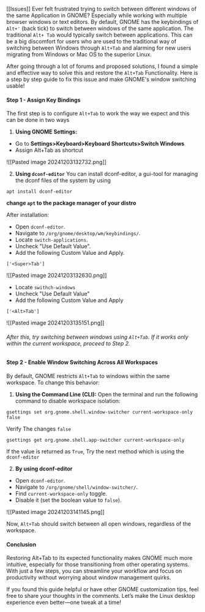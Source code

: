 [[Issues]] 
Ever felt frustrated trying to switch between different windows of the same Application in GNOME? Especially while working with multiple browser windows or text editors. By default, GNOME has the keybindings of `Alt+'` (back tick) to switch between windows of the same application. The traditional `Alt+ Tab` would typically switch between applications. This can be a big discomfort for users who are used to the traditional way of switching between Windows through `Alt+Tab` and alarming for new users migrating from  Windows or Mac OS to the superior Linux. 

After going through a lot of forums and proposed solutions, I found a simple and effective way to solve this and restore the `Alt+Tab` Functionality. Here is a step by step guide to fix this issue and make GNOME's window switching usable!

#### Step 1 - Assign Key Bindings
The first step is to configure `Alt+Tab` to work the way we expect and this can be done in two ways
1.  **Using GNOME Settings:**
- Go to **Settings>Keyboard>Keyboard Shortcuts>Switch Windows** 
- Assign Alt+Tab as shortcut 

![[Pasted image 20241203132732.png]]

2. **Using `dconf-editor`** 
You can install dconf-editor, a gui-tool for managing the dconf files of the system by using
```
apt install dconf-editor
```
**change `apt` to the package manager of your distro**

After installation:
- Open `dconf-editor`.
- Navigate to  `/org/gnome/desktop/wm/keybindings/`.
- Locate `switch-applications`.
- Uncheck "Use Default Value". 
- Add the following Custom Value and Apply.
```
['<Super>Tab']
```

![[Pasted image 20241203132630.png]]

- Locate `swithch-windows`
- Uncheck "Use Default Value" 
- Add the following Custom Value and Apply
```
['<Alt>Tab']
```

![[Pasted image 20241203135151.png]]

###### After this, try switching between windows using `Alt+Tab`. If it works only within the current workspace, proceed to Step 2.
#### Step 2 - Enable Window Switching Across All Workspaces
By default, GNOME restricts `Alt+Tab` to windows within the same workspace. To change this behavior:

1. **Using the Command Line (CLI):** 
Open the terminal and run the following command to disable workspace isolation:
```
gsettings set org.gnome.shell.window-switcher current-workspace-only false
```
Verify The changes `false`
```
gsettings get org.gnome.shell.app-switcher current-workspace-only
```

If the value is returned as `True`,  Try the next method which is using the `dconf-editor`

2. **By using dconf-editor**
- Open `dconf-editor`.
- Navigate to  `/org/gnome/shell/window-switcher/`. 
- Find `current-workspace-only` toggle.
- Disable it (set the boolean value to `false`).

![[Pasted image 20241203141145.png]]

Now, `Alt+Tab` should switch between all open windows, regardless of the workspace.
#### Conclusion

Restoring Alt+Tab to its expected functionality makes GNOME much more intuitive, especially for those transitioning from other operating systems. With just a few steps, you can streamline your workflow and focus on productivity without worrying about window management quirks.

If you found this guide helpful or have other GNOME customization tips, feel free to share your thoughts in the comments. Let’s make the Linux desktop experience even better—one tweak at a time!
